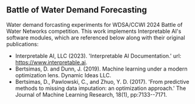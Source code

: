 ## Battle of Water Demand Forecasting
Water demand forcasting experiments for WDSA/CCWI 2024 Battle of Water Networks competition. This work implements Interpretable AI's software modules, which are referenced below along with their original publications:
- Interpretable AI, LLC (2023). 'Interpretable AI Documentation.' url: https://www.interpretable.ai.
- Bertsimas, D. and Dunn, J. (2019). Machine learning under a modern optimization lens. Dynamic Ideas LLC.
- Bertsimas, D., Pawlowski, C., and Zhuo, Y. D. (2017). 'From predictive methods to missing data imputation: an optimization approach.' The Journal of Machine Learning Research, 18(1), pp:7133--7171.
